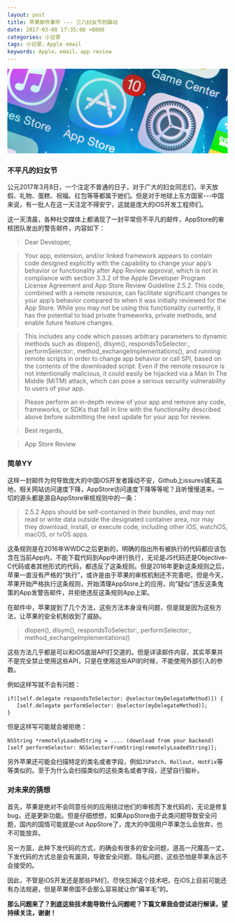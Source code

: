 ```yaml
---
layout: post
title: 苹果邮件事件 --- 三八妇女节的躁动
date: 2017-03-08 17:35:08 +0800
categories: 小记录
tags: 小记录，Apple email
keywords: Apple，email，app review
---
```



![](/assets/Appstore.jpg)

### 不平凡的妇女节

公元2017年3月8日，一个注定不普通的日子，对于广大的妇女同志们，半天放假、礼物、蛋糕、祝福、红包等等都属于她们。但是对于地球上东方国家---中国来说，有一批人在这一天注定不得安宁，这就是庞大的iOS开发工程师们。

这一天清晨，各种社交媒体上都涌现了一封平常但不平凡的邮件，AppStore的审核团队发出的警告邮件，内容如下：

> Dear Developer,

> Your app, extension, and/or linked framework appears to contain code designed explicitly with the capability to change your app’s behavior or functionality after App Review approval, which is not in compliance with section 3.3.2 of the Apple Developer Program License Agreement and App Store Review Guideline 2.5.2. This code, combined with a remote resource, can facilitate significant changes to your app’s behavior compared to when it was initially reviewed for the App Store. While you may not be using this functionality currently, it has the potential to load private frameworks, private methods, and enable future feature changes.

> This includes any code which passes arbitrary parameters to dynamic methods such as dlopen(), dlsym(), respondsToSelector:, performSelector:, method_exchangeImplementations(), and running remote scripts in order to change app behavior or call SPI, based on the contents of the downloaded script. Even if the remote resource is not intentionally malicious, it could easily be hijacked via a Man In The Middle (MiTM) attack, which can pose a serious security vulnerability to users of your app.

> Please perform an in-depth review of your app and remove any code, frameworks, or SDKs that fall in line with the functionality described above before submitting the next update for your app for review.

> Best regards,

> App Store Review

### 简单YY

这样一封邮件为何导致庞大的中国iOS开发者躁动不安，Github上issures铺天盖地，相关网站访问速度下降，AppStore访问速度下降等等呢？且听慢慢道来。一切的源头都是源自AppStore审核规则中的一条：

> 2.5.2 Apps should be self-contained in their bundles, and may not read or write data outside the designated container area, nor may they download, install, or execute code, including other iOS, watchOS, macOS, or tvOS apps.

这条规则是在2016年WWDC之后更新的，明确的指出所有被执行的代码都应该包含在当前App内，不能下载代码到App中进行执行，无论是JS代码还是Objective-C代码或者其他形式的代码，都违反了这条规则。但是2016年更新这条规则之后，苹果一直没有严格的“执行”，或许是由于苹果的审核机制还不完善吧，但是今天，苹果开始严格执行这条规则，开始清理AppStore上的应用，向“疑似”违反这条鬼策的App发警告邮件，并拒绝违反这条规则App上架。

在邮件中，苹果提到了几个方法，这些方法本身没有问题，但是就是因为这些方法，让苹果的安全机制收到了威胁。

> dlopen(), dlsym(), respondsToSelector:, performSelector:, method_exchangeImplementations()

这些方法几乎都是可以和iOS底层API打交道的。但是详读邮件内容，其实苹果并不是完全禁止使用这些API，只是在使用这些API的时候，不能使用外部引入的参数。

例如这样写就不会有问题：

``` objc
if([self.delegate respondsToSelector: @selector(myDelegateMethod)]) {
   [self.delegate performSelector: @selector(myDelegateMethod)];
}
```
但是这样写可能就会被拒绝：

``` objc
NSString *remotelyLoadedString = .... (download from your backend)
[self performSelector: NSSelectorFromString(remotelyLoadedString)];
```

另外苹果还可能会扫描特定的类名或者字段，例如`JSPatch`、`Rollout`、`HotFix`等等类似的。至于为什么会扫描类似的这些类名或者字段，还望自行脑补。


### 对未来的猜想

首先，苹果是绝对不会同意任何的应用绕过他们的审核而下发代码的，无论是修复bug，还是更新功能。但是仔细想想，如果AppStore由于此类问题导致安全问题，国内的国情可能就是cut AppStore了，庞大的中国用户苹果怎么会放弃，也不可能放弃。

另一方面，此种下发代码的方式，的确会有很多的安全问题，道高一尺魔高一丈，下发代码的方式总是会有漏洞，导致安全问题、隐私问题，这些恐怕是苹果永远不会接受的。

因此，不管是iOS开发还是那些PM们，尽快忘掉这个技术吧，在iOS上目前可能还有办法规避，但是苹果帝国不会那么容易就让你”薅羊毛“的。


**那么问题来了？到底这些技术能导致什么问题呢？下篇文章我会尝试进行解读，望持续关注，谢谢！**
